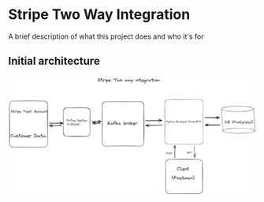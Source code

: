 # Stripe Two Way Integration

A brief description of what this project does and who it's for

## Initial architecture

![v1.0 Architecture](https://github.com/D3N2-A/Stripe_integration/blob/32ff697d4d43e551403831d6535116766e50f879/Initial%20Sketch.png)
